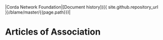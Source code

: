 |Corda Network Foundation|[Document history]({{ site.github.repository_url }}/blame/master/{{page.path}})|

Articles of Association
=======================